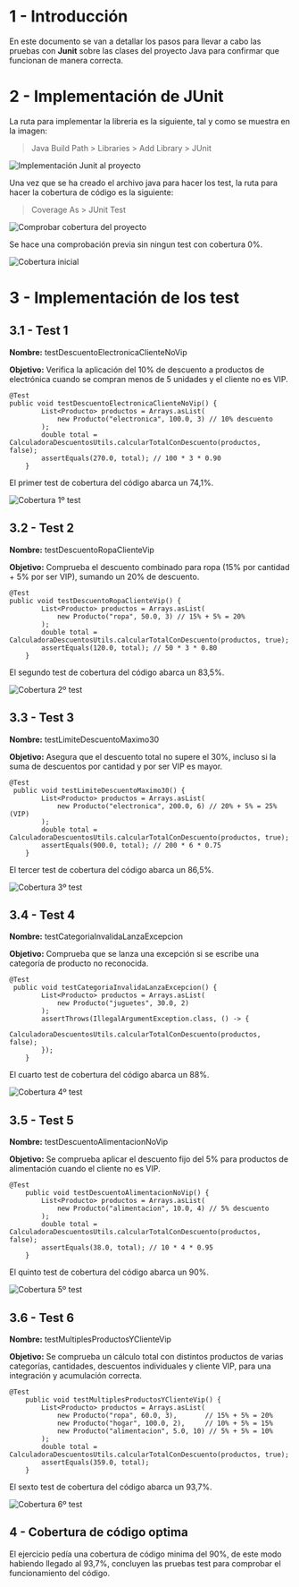# 1 - Introducción

En este documento se van a detallar los pasos para llevar a cabo las pruebas con **Junit** sobre las clases del proyecto Java para confirmar que funcionan de manera correcta.

# 2 - Implementación de JUnit

La ruta para implementar la libreria es la siguiente, tal y como se muestra en la imagen:

>Java Build Path > Libraries > Add Library > JUnit

![Implementación Junit al proyecto](/fotos/1%20-%20Implementar%20Junit%20al%20proyecto.png)

Una vez que se ha creado el archivo java para hacer los test, la ruta para hacer la cobertura de código es la siguiente:

>Coverage As > JUnit Test

![Comprobar cobertura del proyecto](/fotos/2%20-%20Comprobar%20cobertura%20del%20proyecto%20con%20Junit.png)

Se hace una comprobación previa sin ningun test con cobertura 0%.

![Cobertura inicial](/fotos/3%20-%20Cobertura%20al%20inicio%20de%20los%20test.png)

# 3 - Implementación de los test

## 3.1 - Test 1

**Nombre:** testDescuentoElectronicaClienteNoVip

**Objetivo:** Verifica la aplicación del 10% de descuento a productos de electrónica cuando se compran menos de 5 unidades y el cliente no es VIP.

~~~
@Test
public void testDescuentoElectronicaClienteNoVip() {
        List<Producto> productos = Arrays.asList(
            new Producto("electronica", 100.0, 3) // 10% descuento
        );
        double total = CalculadoraDescuentosUtils.calcularTotalConDescuento(productos, false);
        assertEquals(270.0, total); // 100 * 3 * 0.90
    }
~~~

El primer test de cobertura del código abarca un 74,1%.

![Cobertura 1º test](/fotos/4%20-%20Cobertura%20con%20primer%20test.png)

## 3.2 - Test 2

**Nombre:** testDescuentoRopaClienteVip

**Objetivo:** Comprueba el descuento combinado para ropa (15% por cantidad + 5% por ser VIP), sumando un 20% de descuento.

~~~
@Test
public void testDescuentoRopaClienteVip() {
        List<Producto> productos = Arrays.asList(
            new Producto("ropa", 50.0, 3) // 15% + 5% = 20%
        );
        double total = CalculadoraDescuentosUtils.calcularTotalConDescuento(productos, true);
        assertEquals(120.0, total); // 50 * 3 * 0.80
    }
~~~

El segundo test de cobertura del código abarca un 83,5%.

![Cobertura 2º test](/fotos/5%20-%20Cobertura%20con%20segundo%20test.png)

## 3.3 - Test 3

**Nombre:** testLimiteDescuentoMaximo30

**Objetivo:** Asegura que el descuento total no supere el 30%, incluso si la suma de descuentos por cantidad y por ser VIP es mayor.

~~~
@Test
 public void testLimiteDescuentoMaximo30() {
        List<Producto> productos = Arrays.asList(
            new Producto("electronica", 200.0, 6) // 20% + 5% = 25% (VIP)
        );
        double total = CalculadoraDescuentosUtils.calcularTotalConDescuento(productos, true);
        assertEquals(900.0, total); // 200 * 6 * 0.75
    }
~~~

El tercer test de cobertura del código abarca un 86,5%.

![Cobertura 3º test](/fotos/6%20-%20Cobertura%20con%20tercer%20test.png)

## 3.4 - Test 4

**Nombre:** testCategoriaInvalidaLanzaExcepcion

**Objetivo:** Comprueba que se lanza una excepción si se escribe una categoría de producto no reconocida.

~~~
@Test
 public void testCategoriaInvalidaLanzaExcepcion() {
        List<Producto> productos = Arrays.asList(
            new Producto("juguetes", 30.0, 2)
        );
        assertThrows(IllegalArgumentException.class, () -> {
            CalculadoraDescuentosUtils.calcularTotalConDescuento(productos, false);
        });
    }
~~~

El cuarto test de cobertura del código abarca un 88%.

![Cobertura 4º test](/fotos/7%20-%20Cobertura%20con%20cuarto%20test.png)

## 3.5 - Test 5

**Nombre:** testDescuentoAlimentacionNoVip

**Objetivo:** Se comprueba aplicar el descuento fijo del 5% para productos de alimentación cuando el cliente no es VIP.

~~~
@Test
    public void testDescuentoAlimentacionNoVip() {
        List<Producto> productos = Arrays.asList(
            new Producto("alimentacion", 10.0, 4) // 5% descuento
        );
        double total = CalculadoraDescuentosUtils.calcularTotalConDescuento(productos, false);
        assertEquals(38.0, total); // 10 * 4 * 0.95
    }
~~~

El quinto test de cobertura del código abarca un 90%.

![Cobertura 5º test](/fotos/8%20-%20Cobertura%20con%20quinto%20test.png)

## 3.6 - Test 6

**Nombre:** testMultiplesProductosYClienteVip

**Objetivo:** Se comprueba un cálculo total con distintos productos de varias categorías, cantidades, descuentos individuales y cliente VIP, para una integración y acumulación correcta.

~~~
@Test
    public void testMultiplesProductosYClienteVip() {
        List<Producto> productos = Arrays.asList(
            new Producto("ropa", 60.0, 3),       // 15% + 5% = 20%
            new Producto("hogar", 100.0, 2),     // 10% + 5% = 15%
            new Producto("alimentacion", 5.0, 10) // 5% + 5% = 10%
        );
        double total = CalculadoraDescuentosUtils.calcularTotalConDescuento(productos, true);
        assertEquals(359.0, total);
    }
~~~

El sexto test de cobertura del código abarca un 93,7%.

![Cobertura 6º test](/fotos/9%20-%20Cobertura%20con%20sexto%20test.png)

## 4 - Cobertura de código optima

El ejercicio pedía una cobertura de código minima del 90%, de este modo habiendo llegado al 93,7%, concluyen las pruebas test para comprobar el funcionamiento del código.